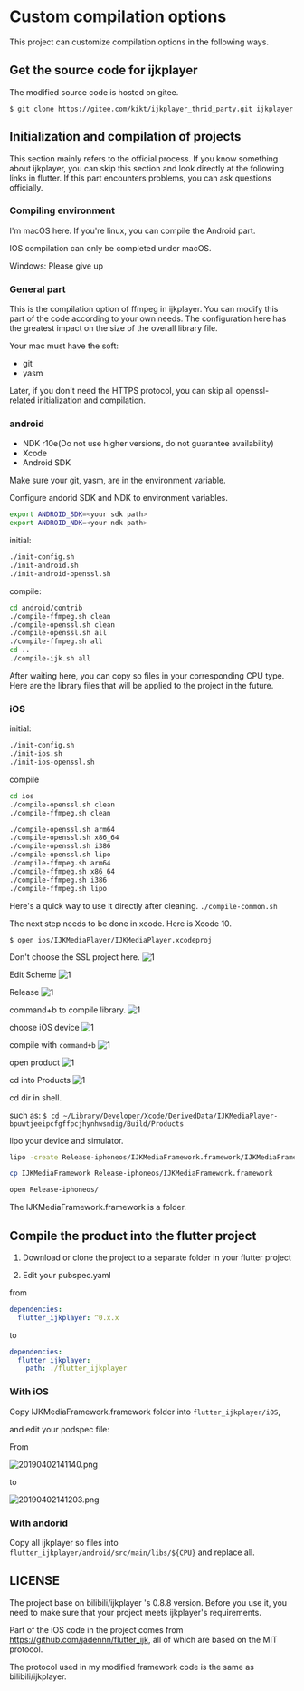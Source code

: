 # Custom compilation options

This project can customize compilation options in the following ways.

## Get the source code for ijkplayer

The modified source code is hosted on gitee.

`$ git clone https://gitee.com/kikt/ijkplayer_thrid_party.git ijkplayer`

## Initialization and compilation of projects

This section mainly refers to the official process. If you know something about ijkplayer, you can skip this section and look directly at the following links in flutter.
If this part encounters problems, you can ask questions officially.

### Compiling environment

I'm macOS here. If you're linux, you can compile the Android part.

IOS compilation can only be completed under macOS.

Windows: Please give up

### General part

This is the compilation option of ffmpeg in ijkplayer. You can modify this part of the code according to your own needs. The configuration here has the greatest impact on the size of the overall library file.

Your mac must have the soft:

- git
- yasm

Later, if you don't need the HTTPS protocol, you can skip all openssl-related initialization and compilation.

### android

- NDK r10e(Do not use higher versions, do not guarantee availability)
- Xcode
- Android SDK

Make sure your git, yasm, are in the environment variable.

Configure andorid SDK and NDK to environment variables.

```bash
export ANDROID_SDK=<your sdk path>
export ANDROID_NDK=<your ndk path>
```

initial:

```bash
./init-config.sh
./init-android.sh
./init-android-openssl.sh
```

compile:

```bash
cd android/contrib
./compile-ffmpeg.sh clean
./compile-openssl.sh clean
./compile-openssl.sh all
./compile-ffmpeg.sh all
cd ..
./compile-ijk.sh all
```

After waiting here, you can copy so files in your corresponding CPU type. Here are the library files that will be applied to the project in the future.

### iOS

initial:

```bash
./init-config.sh
./init-ios.sh
./init-ios-openssl.sh
```

compile

```bash
cd ios
./compile-openssl.sh clean
./compile-ffmpeg.sh clean

./compile-openssl.sh arm64
./compile-openssl.sh x86_64
./compile-openssl.sh i386
./compile-openssl.sh lipo
./compile-ffmpeg.sh arm64
./compile-ffmpeg.sh x86_64
./compile-ffmpeg.sh i386
./compile-ffmpeg.sh lipo
```

Here's a quick way to use it directly after cleaning.
`./compile-common.sh`

The next step needs to be done in xcode. Here is Xcode 10.

`$ open ios/IJKMediaPlayer/IJKMediaPlayer.xcodeproj`

Don't choose the SSL project here.
![1](https://raw.githubusercontent.com/CaiJingLong/asset_for_picgo/master/20190322205338.png)

Edit Scheme
![1](https://raw.githubusercontent.com/CaiJingLong/asset_for_picgo/master/20190322205412.png)

Release
![1](https://raw.githubusercontent.com/CaiJingLong/asset_for_picgo/master/20190322205454.png)

command+b to compile library.
![1](https://raw.githubusercontent.com/CaiJingLong/asset_for_picgo/master/20190322205548.png)

choose iOS device
![1](https://raw.githubusercontent.com/CaiJingLong/asset_for_picgo/master/20190322205634.png)

compile with `command+b`
![1](https://raw.githubusercontent.com/CaiJingLong/asset_for_picgo/master/20190322205727.png)

open product
![1](https://raw.githubusercontent.com/CaiJingLong/asset_for_picgo/master/20190322205727.png)

cd into Products
![1](https://raw.githubusercontent.com/CaiJingLong/asset_for_picgo/master/20190322205839.png)

cd dir in shell.

such as: `$ cd ~/Library/Developer/Xcode/DerivedData/IJKMediaPlayer-bpuwtjeeipcfgffpcjhynhwsndig/Build/Products`

lipo your device and simulator.

```bash
lipo -create Release-iphoneos/IJKMediaFramework.framework/IJKMediaFramework Release-iphonesimulator/IJKMediaFramework.framework/IJKMediaFramework -output IJKMediaFramework

cp IJKMediaFramework Release-iphoneos/IJKMediaFramework.framework

open Release-iphoneos/
```

The IJKMediaFramework.framework is a folder.

## Compile the product into the flutter project

1. Download or clone the project to a separate folder in your flutter project

2. Edit your pubspec.yaml

from

```yaml
dependencies:
  flutter_ijkplayer: ^0.x.x
```

to

```yaml
dependencies:
  flutter_ijkplayer:
    path: ./flutter_ijkplayer
```

### With iOS

Copy IJKMediaFramework.framework folder into `flutter_ijkplayer/iOS`,

and edit your podspec file:

From

![20190402141140.png](https://raw.githubusercontent.com/kikt-blog/image/master/img/20190402141140.png)

to

![20190402141203.png](https://raw.githubusercontent.com/kikt-blog/image/master/img/20190402141203.png)

### With andorid

Copy all ijkplayer so files into `flutter_ijkplayer/android/src/main/libs/${CPU}` and replace all.

## LICENSE

The project base on bilibili/ijkplayer 's 0.8.8 version. Before you use it, you need to make sure that your project meets ijkplayer's requirements.

Part of the iOS code in the project comes from https://github.com/jadennn/flutter_ijk, all of which are based on the MIT protocol.

The protocol used in my modified framework code is the same as bilibili/ijkplayer.
